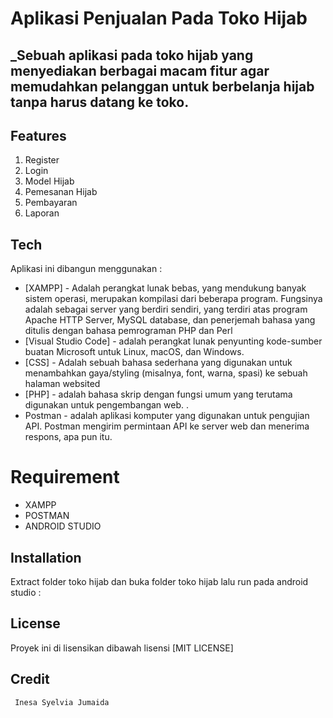 # Aplikasi Penjualan Pada Toko Hijab
## _Sebuah aplikasi pada toko hijab yang menyediakan berbagai macam fitur agar memudahkan pelanggan untuk berbelanja hijab tanpa harus datang ke toko.

## Features

1. Register
2. Login
3. Model Hijab
4. Pemesanan Hijab
5. Pembayaran
6. Laporan

## Tech

Aplikasi ini dibangun menggunakan :

- [XAMPP] - Adalah perangkat lunak bebas, yang mendukung banyak sistem operasi, merupakan kompilasi dari beberapa program. Fungsinya adalah sebagai server yang berdiri sendiri, yang terdiri atas program Apache HTTP Server, MySQL database, dan penerjemah bahasa yang ditulis dengan bahasa pemrograman PHP dan Perl
- [Visual Studio Code] - adalah perangkat lunak penyunting kode-sumber buatan Microsoft untuk Linux, macOS, dan Windows.
- [CSS] - Adalah sebuah bahasa sederhana yang digunakan untuk menambahkan gaya/styling (misalnya, font, warna, spasi) ke sebuah halaman websited
- [PHP] - adalah bahasa skrip dengan fungsi umum yang terutama digunakan untuk pengembangan web.
.
- Postman - adalah aplikasi komputer yang digunakan untuk pengujian API. Postman mengirim permintaan API ke server web dan menerima respons, apa pun itu.

# Requirement

  - XAMPP
  - POSTMAN
  - ANDROID STUDIO

## Installation
Extract folder toko hijab dan buka folder toko hijab lalu run pada android studio :

## License

Proyek ini di lisensikan dibawah lisensi [MIT LICENSE]

## Credit
``` Inesa Syelvia Jumaida```

